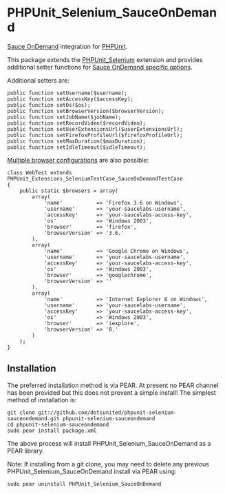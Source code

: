 PHPUnit_Selenium_SauceOnDemand
=============================

[Sauce OnDemand](http://saucelabs.com) integration for [PHPUnit](http://www.phpunit.de).

This package extends the [PHPUnit_Selenium](http://github.com/sebastianbergmann/phpunit-selenium) extension and provides additional setter functions for [Sauce OnDemand specific options](https://saucelabs.com/products/docs/sauce-ondemand).

Additional setters are:

    public function setUsername($username);
    public function setAccessKey($accessKey);
    public function setOs($os);
    public function setBrowserVersion($browserVersion);
    public function setJobName($jobName);
    public function setRecordVideo($recordVideo);
    public function setUserExtensionsUrl($userExtensionsUrl);
    public function setFirefoxProfileUrl($firefoxProfileUrl);
    public function setMaxDuration($maxDuration);
    public function setIdleTimeout($idleTimeout);

[Multiple browser configurations](http://www.phpunit.de/manual/3.5/en/selenium.html#selenium.seleniumtestcase.examples.WebTest3.php) are also possible:

    class WebTest extends PHPUnit_Extensions_SeleniumTestCase_SauceOnDemandTestCase
    {
        public static $browsers = array(
            array(
                'name'           => 'Firefox 3.6 on Windows',
                'username'       => 'your-saucelabs-username',
                'accessKey'      => 'your-saucelabs-access-key',
                'os'             => 'Windows 2003',
                'browser'        => 'firefox',
                'browserVersion' => '3.6.'
            ),
            array(
                'name'           => 'Google Chrome on Windows',
                'username'       => 'your-saucelabs-username',
                'accessKey'      => 'your-saucelabs-access-key',
                'os'             => 'Windows 2003',
                'browser'        => 'googlechrome',
                'browserVersion' => ''
            ),
            array(
                'name'           => 'Internet Explorer 8 on Windows',
                'username'       => 'your-saucelabs-username',
                'accessKey'      => 'your-saucelabs-access-key',
                'os'             => 'Windows 2003',
                'browser'        => 'iexplore',
                'browserVersion' => '8.'
            )
        );
    }

## Installation ##

The preferred installation method is via PEAR. At present no PEAR channel has been provided but this does not prevent a simple install! The simplest method of installation is:

    git clone git://github.com/dotsunited/phpunit-selenium-sauceondemand.git phpunit-selenium-sauceondemand
    cd phpunit-selenium-sauceondemand
    sudo pear install package.xml

The above process will install PHPUnit_Selenium_SauceOnDemand as a PEAR library.

Note: If installing from a git clone, you may need to delete any previous PHPUnit_Selenium_SauceOnDemand install via PEAR using:

    sudo pear uninstall PHPUnit_Selenium_SauceOnDemand
